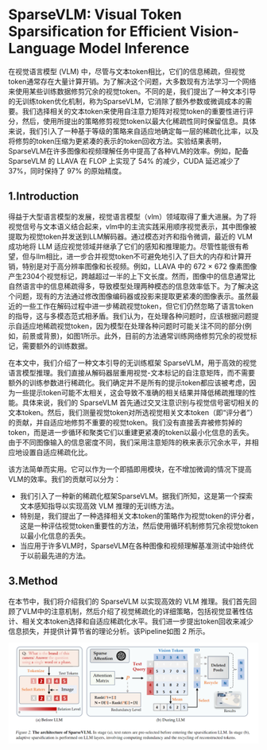 # SparseVLM: Visual Token Sparsification for Efficient Vision-Language Model Inference  
在视觉语言模型 (VLM) 中，尽管与文本token相比，它们的信息稀疏，但视觉token通常存在大量计算开销。为了解决这个问题，大多数现有方法学习一个网络来使用某些训练数据修剪冗余的视觉token。不同的是，我们提出了一种文本引导的无训练token优化机制，称为SparseVLM，它消除了额外参数或微调成本的需要。我们选择相关的文本token来使用自注意力矩阵对视觉token的重要性进行评分，然后，使用所提出的策略修剪视觉token以最大化稀疏性同时保留信息。具体来说，我们引入了一种基于等级的策略来自适应地确定每一层的稀疏化比率，以及将修剪的token压缩为更紧凑的表示的token回收方法。实验结果表明，SparseVLM在许多图像和视频理解任务中提高了各种VLM的效率。例如，配备 SparseVLM 的 LLAVA 在 FLOP 上实现了 54% 的减少，CUDA 延迟减少了 37%，同时保持了 97% 的原始精度。  

## 1.Introduction  
得益于大型语言模型的发展，视觉语言模型（vlm）领域取得了重大进展。为了将视觉信号与文本语义结合起来，vlm中的主流实践采用顺序视觉表示，其中图像被提取为视觉token并发送到LLM解码器。通过模态对齐和指令微调，最近的 VLM 成功地将 LLM 适应视觉领域并继承了它们的感知和推理能力。尽管性能很有希望，但与llm相比，进一步合并视觉token不可避免地引入了巨大的内存和计算开销，特别是对于高分辨率图像和长视频。例如，LLAVA 中的 672 × 672 像素图像产生2304个视觉标记，跨越超过一半的上下文长度。然而，图像中的信息通常比自然语言中的信息稀疏得多，导致模型处理两种模态的信息效率低下。为了解决这个问题，现有的方法通过修改图像编码器或投影来提取更紧凑的图像表示。虽然最近的一些工作在解码过程中进一步稀疏视觉token，但它们仍然忽略了语言token的指导，这与多模态范式相矛盾。我们认为，在处理各种问题时，应该根据问题提示自适应地稀疏视觉token，因为模型在处理各种问题时可能关注不同的部分(例如，前景或背景)，如图1所示。此外，目前的方法通常训练网络修剪冗余的视觉标记，需要额外的训练数据。  

在本文中，我们介绍了一种文本引导的无训练框架 SparseVLM，用于高效的视觉语言模型推理。我们直接从解码器层重用视觉-文本标记的自注意矩阵，而不需要额外的训练参数进行稀疏化。我们确定并不是所有的提示token都应该被考虑，因为一些提示token可能不太相关，这会导致不准确的相关结果并降低稀疏推理的性能。具体来说，我们的 SparseVLM 首先通过交叉注意识别与视觉信号密切相关的文本token。然后，我们测量视觉token对所选视觉相关文本token（即“评分者”）的贡献，并自适应地修剪不重要的视觉token。我们没有直接丢弃被修剪掉的token，而是进一步循环和聚类它们以重建更紧凑的token以最小化信息的丢失。由于不同图像输入的信息密度不同，我们采用注意矩阵的秩来表示冗余水平，并相应地设置自适应稀疏化比。  

该方法简单而实用。它可以作为一个即插即用模块，在不增加微调的情况下提高VLM的效率。我们的贡献可以分为：  
+ 我们引入了一种新的稀疏化框架SparseVLM。据我们所知，这是第一个探索文本感知指导以实现高效 VLM 推理的无训练方法。  
+ 特别是，我们提出了一种选择相关文本token的策略作为视觉token的评分者，这是一种评估视觉token重要性的方法，然后使用循环机制修剪冗余视觉token以最小化信息的丢失。  
+ 当应用于许多VLM时，SparseVLM在各种图像和视频理解基准测试中始终优于以前最先进的方法。  

## 3.Method  
在本节中，我们将介绍我们的 SparseVLM 以实现高效的 VLM 推理。我们首先回顾了VLM中的注意机制，然后介绍了视觉稀疏化的详细策略，包括视觉显著性估计、相关文本token选择和自适应稀疏化水平。我们进一步提出token回收来减少信息损失，并提供计算节省的理论分析。该Pipeline如图 2 所示。  

![图2](image/SpareVLM/1747900670846.png)  

